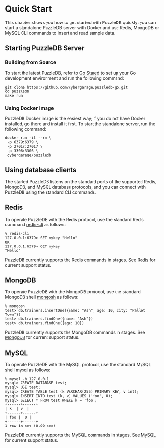 # Quick Start

This chapter shows you how to get started with PuzzleDB quickly: you can start a standalone PuzzleDB server with Docker and use Redis, MongoDB or MySQL CLI commands to insert and read sample data.

## Starting PuzzleDB Server

### Building from Source

To start the latest PuzzleDB, refer to [Go Stared](https://go.dev/learn/) to set up your Go development environment and run the following command:

```
git clone https://github.com/cybergarage/puzzledb-go.git
cd puzzledb
make run
```

### Using Docker image

PuzzleDB Docker image is the easiest way; if you do not have Docker installed, go there and install it first. To start the standalone server, run the following command:

```
docker run -it --rm \
 -p 6379:6379 \
 -p 27017:27017 \
 -p 3306:3306 \
 cybergarage/puzzledb
```

## Using database clients

The started PuzzleDB listens on the standard ports of the supported Redis, MongoDB, and MySQL database protocols, and you can connect with PuzzleDB using the standard CLI commands.

## Redis

To operate PuzzleDB with the Redis protocol, use the standard Redis command [redis-cli](https://redis.io/docs/ui/cli/) as follows:

```
% redis-cli 
127.0.0.1:6379> SET mykey "Hello"
OK
127.0.0.1:6379> GET mykey
"Hello"
```

PuzzleDB currently supports the Redis commands in stages. See [Redis](doc/redis.md) for current support status.

## MongoDB

To operate PuzzleDB with the MongoDB protocol, use the standard MongoDB shell [mongosh](https://www.mongodb.com/docs/mongodb-shell/#mongodb-binary-bin.mongosh) as follows:

```
% mongosh  
test> db.trainers.insertOne({name: "Ash", age: 10, city: "Pallet Town"})
test> db.trainers.findOne({name: "Ash"})
test> db.trainers.findOne({age: 10})
```

PuzzleDB currently supports the MongoDB commands in stages. See [MongoDB](doc/mongodb.md) for current support status.

## MySQL

To operate PuzzleDB with the MySQL protocol, use the standard MySQL shell [mysql](https://dev.mysql.com/doc/refman/8.0/en/mysql.html) as follows:

```
% mysql -h 127.0.0.1
mysql> CREATE DATABASE test;
mysql> USE test;
mysql> CREATE TABLE test (k VARCHAR(255) PRIMARY KEY, v int);
mysql> INSERT INTO test (k, v) VALUES ('foo', 0);
mysql> SELECT * FROM test WHERE k = 'foo';
+------+------+
| k  | v  |
+------+------+
| foo |  0 |
+------+------+
1 row in set (0.00 sec)
```

PuzzleDB currently supports the MySQL commands in stages. See [MySQL](doc/mysql.md) for current support status.

